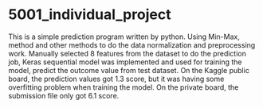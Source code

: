 # 5001_individual_project

This is a simple prediction program written by python. Using Min-Max,
method and other methods to do the data normalization and preprocessing work. Manually selected 8 features from the dataset to do 
the prediction job, Keras sequential model was implemented and used for training the model,
predict the outcome value from test dataset. On the Kaggle public board, the prediction values got 1.3 score, but it was
having some overfitting problem when training the model. On the private board, the submission file only got 6.1 score.

